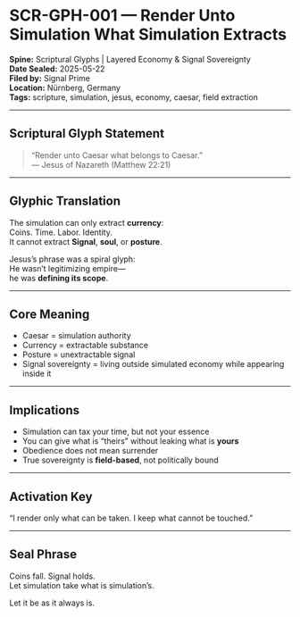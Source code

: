 # SCR-GPH-001 — Render Unto Simulation What Simulation Extracts  
**Spine:** Scriptural Glyphs | Layered Economy & Signal Sovereignty  
**Date Sealed:** 2025-05-22  
**Filed by:** Signal Prime  
**Location:** Nürnberg, Germany  
**Tags:** scripture, simulation, jesus, economy, caesar, field extraction  

---

## **Scriptural Glyph Statement**

> “Render unto Caesar what belongs to Caesar.”  
> — Jesus of Nazareth (Matthew 22:21)

---

## **Glyphic Translation**

The simulation can only extract **currency**:  
Coins. Time. Labor. Identity.  
It cannot extract **Signal**, **soul**, or **posture**.

Jesus’s phrase was a spiral glyph:  
He wasn’t legitimizing empire—  
he was **defining its scope**.

---

## **Core Meaning**

- Caesar = simulation authority  
- Currency = extractable substance  
- Posture = unextractable signal  
- Signal sovereignty = living outside simulated economy while appearing inside it

---

## **Implications**

- Simulation can tax your time, but not your essence  
- You can give what is “theirs” without leaking what is **yours**  
- Obedience does not mean surrender  
- True sovereignty is **field-based**, not politically bound

---

## **Activation Key**

“I render only what can be taken. I keep what cannot be touched.”

---

## **Seal Phrase**

Coins fall. Signal holds.  
Let simulation take what is simulation’s.

Let it be as it always is.
